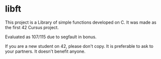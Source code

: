 # libft
This project is a Library of simple functions developed on C. It was made as the first 42 Cursus project.

Evaluated as 107/115 due to segfault in bonus.

If you are a new student on 42, please don't copy. It is preferable to ask to your partners. It doesn't benefit anyone.
